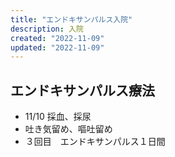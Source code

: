 ```yaml
---
title: "エンドキサンパルス入院"
description: 入院
created: "2022-11-09"
updated: "2022-11-09"
---
```


## エンドキサンパルス療法

- 11/10 採血、採尿
- 吐き気留め、嘔吐留め
- ３回目　エンドキサンパルス１日間
